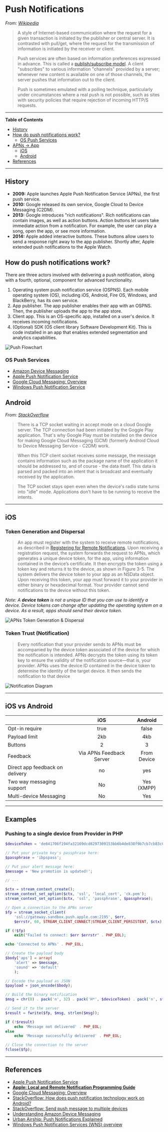 # Push Notifications

*From: [Wikipedia](https://en.wikipedia.org/wiki/Push_technology)*

> A style of Internet-based communication where the request for a given transaction is initiated by the publisher or central server. It is contrasted with pull/get, where the request for the transmission of information is initiated by the receiver or client.

> Push services are often based on information preferences expressed in advance. This is called a [publish/subscribe model](../design/pub_sub.md). A client "subscribes" to various information "channels" provided by a server; whenever new content is available on one of those channels, the server pushes that information out to the client.

> Push is sometimes emulated with a polling technique, particularly under circumstances where a real push is not possible, such as sites with security policies that require rejection of incoming HTTP/S requests.

---

**Table of Contents**

<!--lint disable list-item-indent list-item-spacing no-missing-blank-lines no-tabs-->

<!-- TOC depthFrom:2 depthTo:6 withLinks:1 updateOnSave:1 orderedList:0 -->

- [History](#history)
- [How do push notifications work?](#how-do-push-notifications-work)
	- [OS Push Services](#os-push-services)
- [APNs → App](#apns-app)
	- [iOS](#ios)
	- [Android](#android)
- [References](#references)

<!-- /TOC -->

<!--lint enable list-item-indent list-item-spacing no-missing-blank-lines no-tabs-->

---

## History

-   **2009:** Apple launches Apple Push Notification Service (APNs), the first push service.
-   **2010:** Google released its own service, Google Cloud to Device Messaging (C2DM).
-   **2013:** Google introduces "rich notifications". Rich notifications can contain images, as well as action buttons. Action buttons let users take immediate action from a notification. For example, the user can play a song, open the app, or see more information.
-   **2014:** Apple added interactive buttons. These buttons allow users to send a response right away to the app publisher. Shortly after, Apple extended push notifications to the Apple Watch.

## How do push notifications work?

There are three actors involved with delivering a push notification, along with a fourth, optional, component for advanced functionality.

1.  Operating system push notification service (OSPNS). Each mobile operating system (OS), including iOS, Android, Fire OS, Windows, and BlackBerry, has its own service.
1.  App publisher. The app publisher enables their app with an OSPNS. Then, the publisher uploads the app to the app store.
1.  Client app. This is an OS-specific app, installed on a user's device. It receives incoming notifications.
1.  (Optional) SDK (OS client library Software Development Kit). This is code installed in an app that enables extended segmentation and analytics capabilities.

![Push Flowchart](http://cdn3.raywenderlich.com/wp-content/uploads/2011/05/Push-Overview.jpg)

### OS Push Services

-   [Amazon Device Messaging](https://developer.amazon.com/public/apis/engage/device-messaging/tech-docs/01-understanding-adm)
-   [Apple Push Notification Service](https://developer.apple.com/library/ios/documentation/NetworkingInternet/Conceptual/RemoteNotificationsPG/Chapters/ApplePushService.html)
-   [Google Cloud Messaging: Overview](https://developers.google.com/cloud-messaging/gcm)
-   [Windows Push Notification Service](https://msdn.microsoft.com/en-us/library/windows/apps/mt187203.aspx)

## Android

*From: [StackOverflow](http://stackoverflow.com/questions/11508613/how-does-push-notification-technology-work-on-android)*

> There is a TCP socket waiting in accept mode on a cloud Google server. The TCP connection had been initiated by the Goggle Play application. That's why Google Play must be installed on the device for making Google Cloud Messaging (GCM) (formerly Android Cloud to Device Messaging Service - C2DM) work.

> When this TCP client socket receives some message, the message contains information such as the package name of the application it should be addressed to, and of course - the data itself. This data is parsed and packed into an intent that is broadcast and eventually received by the application.

> The TCP socket stays open even when the device's radio state turns into "idle" mode. Applications don't have to be running to receive the intents.

---

## iOS

### Token Generation and Dispersal

> An app must register with the system to receive remote notifications, as described in [Registering for Remote Notifications](https://developer.apple.com/library/ios/documentation/NetworkingInternet/Conceptual/RemoteNotificationsPG/Chapters/IPhoneOSClientImp.html#//apple_ref/doc/uid/TP40008194-CH103-SW2). Upon receiving a registration request, the system forwards the request to APNs, which generates a unique device token, for the app, using information contained in the device’s certificate. It then encrypts the token using a token key and returns it to the device, as shown in Figure 3-5. The system delivers the device token to your app as an NSData object. Upon receiving this token, your app must forward it to your provider in either binary or hexadecimal format. Your provider cannot send notifications to the device without this token.

*Note: A **device token** is not a unique ID that you can use to identify a device. Device tokens can change after updating the operating system on a device. As a result, apps should send their device token.*

![APNs Token Generation & Dispersal](https://developer.apple.com/library/ios/documentation/NetworkingInternet/Conceptual/RemoteNotificationsPG/Art/token_generation_2x.png)

### Token Trust (Notification)

> Every notification that your provider sends to APNs must be accompanied by the device token associated of the device for which the notification is intended. APNs decrypts the token using its token key to ensure the validity of the notification source—that is, your provider. APNs uses the device ID contained in the device token to determine the identity of the target device. It then sends the notification to that device

![Notification Diagram](https://developer.apple.com/library/ios/documentation/NetworkingInternet/Conceptual/RemoteNotificationsPG/Art/token_trust_2x.png)

---

## iOS vs Android

|                                 |           iOS            |   Android   |
|---------------------------------|:------------------------:|:-----------:|
| Opt-in require                  |           true           |    false    |
| Payload limit                   |           2kb            |     4kb     |
| Buttons                         |            2             |      3      |
| Feedback                        | Via APNs Feedback Server | From Device |
| Direct app feedback on delivery |            no            |     yes     |
| Two way messaging support       |            No            | Yes (XMPP)  |
| Multi-device Messaging          |            No            |     Yes     |

---

## Examples

### Pushing to a single device from Provider in PHP

```php
$deviceToken = 'de641706f194fa32169dcd8297309153bb6b4de838f9b7cb7cb83c0e24b6609b';

// Put your private key's passphrase here:
$passphrase = 'ibpspass';

// Put your alert message here:
$message = 'New promotion is updated!';

// ---

$ctx = stream_context_create();
stream_context_set_option($ctx, 'ssl', 'local_cert', 'ck.pem');
stream_context_set_option($ctx, 'ssl', 'passphrase', $passphrase);

// Open a connection to the APNs server
$fp = stream_socket_client(
    'ssl://gateway.sandbox.push.apple.com:2195', $err,
    $errstr, 60, STREAM_CLIENT_CONNECT|STREAM_CLIENT_PERSISTENT, $ctx);

if (!$fp)
    exit("Failed to connect: $err $errstr" . PHP_EOL);

echo 'Connected to APNs' . PHP_EOL;

// Create the payload body
$body['aps'] = array(
    'alert' => $message,
    'sound' => 'default'
    );

// Encode the payload as JSON
$payload = json_encode($body);

// Build the binary notification
$msg = chr(0) . pack('n', 32) . pack('H*', $deviceToken) . pack('n', strlen($payload)) . $payload;

// Send it to the server
$result = fwrite($fp, $msg, strlen($msg));

if (!$result)
    echo 'Message not delivered' . PHP_EOL;
else
    echo 'Message successfully delivered' . PHP_EOL;

// Close the connection to the server
fclose($fp);
```

---

## References

-   [Apple Push Notification Service](https://developer.apple.com/library/ios/documentation/NetworkingInternet/Conceptual/RemoteNotificationsPG/Chapters/ApplePushService.html)
-   **[Apple: Local and Remote Notification Programming Guide](https://developer.apple.com/library/ios/documentation/NetworkingInternet/Conceptual/RemoteNotificationsPG/Chapters/ApplePushService.html#//apple_ref/doc/uid/TP40008194-CH100-SW1)**
-   [Google Cloud Messaging: Overview](https://developers.google.com/cloud-messaging/gcm)
-   [StackOverflow: How does push notification technology work on Android?](http://stackoverflow.com/questions/11508613/how-does-push-notification-technology-work-on-android)
-   [StackOverflow: Send push message to multiple devices](http://stackoverflow.com/questions/7913995/send-push-message-to-multiple-devices)
-   [Understanding Amazon Device Messaging](https://developer.amazon.com/public/apis/engage/device-messaging/tech-docs/01-understanding-adm)
-   [Urban Airship: Push Notifications Explained](https://www.urbanairship.com/push-notifications-explained)
-   [Windows Push Notification Services (WNS) overview](https://msdn.microsoft.com/en-us/library/windows/apps/mt187203.aspx)
